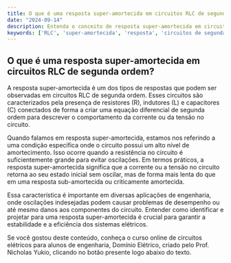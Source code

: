 ```yaml
---
title: O que é uma resposta super-amortecida em circuitos RLC de segunda ordem?
date: "2024-09-14"
description: Entenda o conceito de resposta super-amortecida em circuitos RLC de segunda ordem e sua importância na análise de circuitos elétricos.
keywords: ['RLC', 'super-amortecida', 'resposta', 'circuitos de segunda ordem']
---
```


## O que é uma resposta super-amortecida em circuitos RLC de segunda ordem?

A resposta super-amortecida é um dos tipos de respostas que podem ser observadas em circuitos RLC de segunda ordem. Esses circuitos são caracterizados pela presença de resistores (R), indutores (L) e capacitores (C) conectados de forma a criar uma equação diferencial de segunda ordem para descrever o comportamento da corrente ou da tensão no circuito.

Quando falamos em resposta super-amortecida, estamos nos referindo a uma condição específica onde o circuito possui um alto nível de amortecimento. Isso ocorre quando a resistência no circuito é suficientemente grande para evitar oscilações. Em termos práticos, a resposta super-amortecida significa que a corrente ou a tensão no circuito retorna ao seu estado inicial sem oscilar, mas de forma mais lenta do que em uma resposta sub-amortecida ou criticamente amortecida.

Essa característica é importante em diversas aplicações de engenharia, onde oscilações indesejadas podem causar problemas de desempenho ou até mesmo danos aos componentes do circuito. Entender como identificar e projetar para uma resposta super-amortecida é crucial para garantir a estabilidade e a eficiência dos sistemas elétricos.

Se você gostou deste conteúdo, conheça o curso online de circuitos elétricos para alunos de engenharia, Domínio Elétrico, criado pelo Prof. Nicholas Yukio, clicando no botão presente logo abaixo do texto.